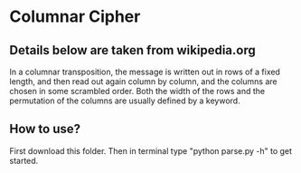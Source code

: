 # Columnar Cipher

## Details below are taken from wikipedia.org
In a columnar transposition, the message is written out in rows of a fixed length, and then read out again column by column, and the columns are chosen in some scrambled order. Both the width of the rows and the permutation of the columns are usually defined by a keyword.

## How to use?
First download this folder. Then in terminal type "python parse.py -h" to get started.
